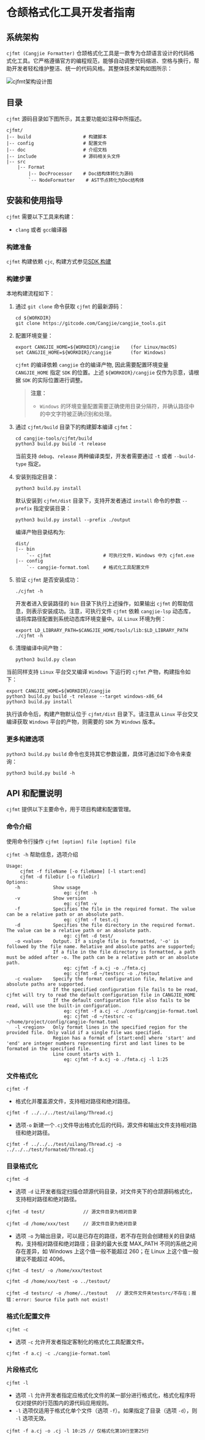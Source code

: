 # 仓颉格式化工具开发者指南

## 系统架构

`cjfmt (Cangjie Formatter)` 仓颉格式化工具是一款专为仓颉语言设计的代码格式化工具。它严格遵循官方的编程规范，能够自动调整代码缩进、空格与换行，帮助开发者轻松维护整洁、统一的代码风格。其整体技术架构如图所示：

![cjfmt架构设计图](../figures/cjfmt架构.jpg)

## 目录

` cjfmt ` 源码目录如下图所示，其主要功能如注释中所描述。
```
cjfmt/
|-- build                   # 构建脚本
|-- config                  # 配置文件
|-- doc                     # 介绍文档
|-- include                 # 源码相关头文件
|-- src
    |-- Format
        |-- DocProcessor    # Doc结构体转化为源码
        `-- NodeFormatter    # AST节点转化为Doc结构体
```

## 安装和使用指导

`cjfmt` 需要以下工具来构建：

- `clang` 或者 `gcc`编译器

### 构建准备

`cjfmt` 构建依赖 `cjc`, 构建方式参见[SDK 构建](https://gitcode.com/Cangjie/cangjie_build/blob/dev/README_zh.md)

### 构建步骤

本地构建流程如下：

1. 通过 `git clone` 命令获取 `cjfmt` 的最新源码：

    ```shell
    cd ${WORKDIR}
    git clone https://gitcode.com/Cangjie/cangjie_tools.git
    ```

2. 配置环境变量：

    ```shell
    export CANGJIE_HOME=${WORKDIR}/cangjie    (for Linux/macOS)
    set CANGJIE_HOME=${WORKDIR}/cangjie       (for Windows)
    ```

    `cjfmt` 的编译依赖 `cangjie` 仓的编译产物, 因此需要配置环境变量 `CANGJIE_HOME` 指定 `SDK` 的位置。上述 `${WORKDIR}/cangjie` 仅作为示意，请根据 `SDK` 的实际位置进行调整。

   > **注意：**
   >
   > - `Windows` 的环境变量配置需要正确使用目录分隔符，并确认路径中的中文字符被正确识别和处理。

3. 通过 `cjfmt/build` 目录下的构建脚本编译 `cjfmt`：

    ```shell
    cd cangjie-tools/cjfmt/build
    python3 build.py build -t release
    ```

    当前支持 `debug`、`release` 两种编译类型，开发者需要通过 `-t` 或者 `--build-type` 指定。

4. 安装到指定目录：

    ```shell
    python3 build.py install
    ```

    默认安装到 `cjfmt/dist` 目录下，支持开发者通过 `install` 命令的参数 `--prefix` 指定安装目录：

    ```shell
    python3 build.py install --prefix ./output
    ```

    编译产物目录结构为:

    ```
    dist/
    |-- bin
        `-- cjfmt                   # 可执行文件，Windows 中为 cjfmt.exe
    |-- config
        `-- cangjie-format.toml     # 格式化工具配置文件
    ```

5. 验证 `cjfmt` 是否安装成功：

    ```shell
    ./cjfmt -h
    ```

    开发者进入安装路径的 `bin` 目录下执行上述操作，如果输出 `cjfmt` 的帮助信息，则表示安装成功。注意，可执行文件 `cjfmt` 依赖 `cangjie-lsp` 动态库，请将库路径配置到系统动态库环境变量中。以 `Linux` 环境为例：

    ```shell
    export LD_LIBRARY_PATH=$CANGJIE_HOME/tools/lib:$LD_LIBRARY_PATH
    ./cjfmt -h
    ```

6. 清理编译中间产物：

   ```shell
   python3 build.py clean
   ```

当前同样支持 `Linux` 平台交叉编译 `Windows` 下运行的 `cjfmt` 产物，构建指令如下：

```shell
export CANGJIE_HOME=${WORKDIR}/cangjie
python3 build.py build -t release --target windows-x86_64
python3 build.py install
```

执行该命令后，构建产物默认位于 `cjfmt/dist` 目录下。请注意从 `Linux` 平台交叉编译获取 `Windows` 平台的产物，则需要的 `SDK` 为 `Windows` 版本。

### 更多构建选项

`python3 build.py build` 命令也支持其它参数设置，具体可通过如下命令来查询：

```shell
python3 build.py build -h
```

## API 和配置说明

`cjfmt` 提供以下主要命令，用于项目构建和配置管理。

### 命令介绍

使用命令行操作 `cjfmt [option] file [option] file`

`cjfmt -h` 帮助信息，选项介绍

```text
Usage:
     cjfmt -f fileName [-o fileName] [-l start:end]
     cjfmt -d fileDir [-o fileDir]
Options:
   -h            Show usage
                     eg: cjfmt -h
   -v            Show version
                     eg: cjfmt -v
   -f            Specifies the file in the required format. The value can be a relative path or an absolute path.
                     eg: cjfmt -f test.cj
   -d            Specifies the file directory in the required format. The value can be a relative path or an absolute path.
                     eg: cjfmt -d test/
   -o <value>    Output. If a single file is formatted, '-o' is followed by the file name. Relative and absolute paths are supported;
                 If a file in the file directory is formatted, a path must be added after -o. The path can be a relative path or an absolute path.
                     eg: cjfmt -f a.cj -o ./fmta.cj
                     eg: cjfmt -d ~/testsrc -o ./testout
   -c <value>    Specify the format configuration file, Relative and absolute paths are supported.
                 If the specified configuration file fails to be read, cjfmt will try to read the default configuration file in CANGJIE_HOME
                 If the default configuration file also fails to be read, will use the built-in configuration.
                     eg: cjfmt -f a.cj -c ./config/cangjie-format.toml
                     eg: cjfmt -d ~/testsrc -c ~/home/project/config/cangjie-format.toml
   -l <region>   Only format lines in the specified region for the provided file. Only valid if a single file was specified.
                 Region has a format of [start:end] where 'start' and 'end' are integer numbers representing first and last lines to be formated in the specified file.
                 Line count starts with 1.
                     eg: cjfmt -f a.cj -o ./fmta.cj -l 1:25
```

### 文件格式化

`cjfmt -f`

- 格式化并覆盖源文件，支持相对路径和绝对路径。

```shell
cjfmt -f ../../../test/uilang/Thread.cj
```

- 选项`-o` 新建一个`.cj`文件导出格式化后的代码，源文件和输出文件支持相对路径和绝对路径。

```shell
cjfmt -f ../../../test/uilang/Thread.cj -o ../../../test/formated/Thread.cj
```

### 目录格式化

`cjfmt -d`

- 选项 `-d` 让开发者指定扫描仓颉源代码目录，对文件夹下的仓颉源码格式化，支持相对路径和绝对路径。

```shell
cjfmt -d test/              // 源文件目录为相对目录

cjfmt -d /home/xxx/test     // 源文件目录为绝对目录
```

- 选项 `-o` 为输出目录，可以是已存在的路径，若不存在则会创建相关的目录结构，支持相对路径和绝对路径；目录的最大长度 MAX_PATH 不同的系统之间存在差异，如 Windows 上这个值一般不能超过 260；在 Linux 上这个值一般建议不能超过 4096。

```shell
cjfmt -d test/ -o /home/xxx/testout

cjfmt -d /home/xxx/test -o ../testout/

cjfmt -d testsrc/ -o /home/../testout   // 源文件文件夹testsrc/不存在；报错：error: Source file path not exist!
```

### 格式化配置文件

`cjfmt -c`

- 选项 `-c` 允许开发者指定客制化的格式化工具配置文件。

```shell
cjfmt -f a.cj -c ./cangjie-format.toml
```

### 片段格式化

`cjfmt -l`

- 选项 `-l` 允许开发者指定应格式化文件的某一部分进行格式化，格式化程序将仅对提供的行范围内的源代码应用规则。
- `-l` 选项仅适用于格式化单个文件（选项 `-f`）。如果指定了目录（选项 `-d`），则 `-l` 选项无效。

```shell
cjfmt -f a.cj -o .cj -l 10:25 // 仅格式化第10行至第25行
```
